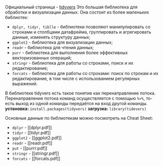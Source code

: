 Официальный страница - [tidyvers](https://www.tidyverse.org/)
Это большая библиотека для обработки и визуализации данных. Она состоит из более маленьких библиотек:
- `dplyr, tidyr, tiblle` - библиотеки позволяют манипулировать со строками и столбцами датафрейма, группировать и агрегировать данные, изменять структуру данных;
- `ggplot2` - библиотека для визуализации данных;
- `readr` - библиотека для чтения данных;
- `purr` - библиотека для выполнения более эффективных векторизованных операций;
- `stringr` - библиотека для работы со строками, поиск и их редактирование;
- `forcats` - библиотека для работы со строками: поиск по строкам и их редактирование, в том числе с использованием регулярных выражений.

В библиотеке tidyvers есть такое понятие как перенаправление потока. Перенаправление потока команд осуществляется с помощью `%>%`, то-есть выход из одной команды передаётся на вход другой команды.
**установка:**
`install.packages(tidyvers)`
**загрузка:**
`library(tidevers)`

Основные данные по библиотекам можно посмотреть на Cheat Sheet:
- `dplyr` - [[dplyr.pdf]]
- `tidyr` - [[tidyr.pdf]]
- `ggplot2` - [[ggplot2.pdf]]
- `readr` - [[readr.pdf]]
- `put` - [[purrr.pdf]]
- `stringr` - [[stringr.pdf]]
- `forcats` - [[forcats.pdf]]